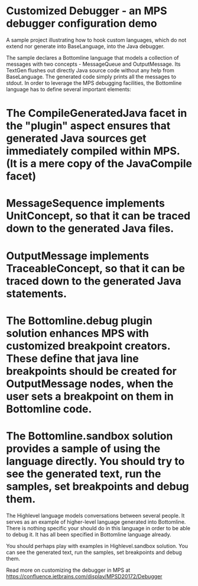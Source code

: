 Customized Debugger - an MPS debugger configuration demo
========================================================

A sample project illustrating how to hook custom languages, which do not extend nor generate into BaseLanguage, into the Java debugger.

The sample declares a Bottomline language that models a collection of messages with two concepts - MessageQueue and OutputMessage. Its TextGen flushes out directly Java source code without any help from BaseLanguage. The generated code simply prints all the messages to stdout.
In order to leverage the MPS debugging facilities, the Bottomline language has to define several important elements:
# The CompileGeneratedJava facet in the "plugin" aspect ensures that generated Java sources get immediately compiled within MPS. (It is a mere copy of the JavaCompile facet)
# MessageSequence implements UnitConcept, so that it can be traced down to the generated Java files.
# OutputMessage implements TraceableConcept, so that it can be traced down to the generated Java statements.
# The Bottomline.debug plugin solution enhances MPS with customized breakpoint creators. These define that java line breakpoints should be created for OutputMessage nodes, when the user sets a breakpoint on them in Bottomline code.
# The Bottomline.sandbox solution provides a sample of using the language directly. You should try to see the generated text, run the samples, set breakpoints and debug them.

The Highlevel language models conversations between several people. It serves as an example of higher-level language generated into Bottomline. There is nothing specific your should do in this language in order to be able to debug it. It has all been specified in Bottomline language already.

You should perhaps play with examples in Highlevel.sandbox solution. You can see the generated text, run the samples, set breakpoints and debug them.

Read more on customizing the debugger in MPS at https://confluence.jetbrains.com/display/MPSD20172/Debugger
